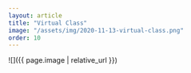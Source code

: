 ```yaml
---
layout: article
title: "Virtual Class"
image: "/assets/img/2020-11-13-virtual-class.png"
order: 10
---
```


![]({{ page.image | relative_url }})
